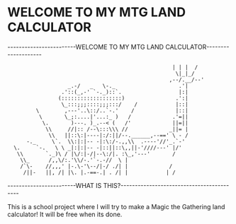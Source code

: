 # WELCOME TO MY MTG LAND CALCULATOR

------------------------WELCOME TO MY MTG LAND CALCULATOR--------------------


                                                        | | |  /
                                                         \|_|_/
                                                       ,--/.__/--'
                       _.-/   _   \-._                    .'|
                     .'::(_,-' `-._)::`.                  |:|
                    (:::::::::::::::::::)                .':|
                     \_:::;;;::::;;;:::/    /            |::|
             \        ,---'..\::/..`-.'    /             |::|
              \       \_;:....|'...:_ )   /             .'=||
               \.       )---. )_.--< (   /'             ||=||
                \\     //|:: /--\:::\\\ //             _||= |
                 \\   ||::\:|----|:/:||/--.______,--==' \ - /
          -._     \`.  \\:|:|-- -|:\:/-.,,\\  .----'//'_.`-'
      \.     `-.   \ \ _|:|:|-- -|::||::\,,||-'////---' |/'
       \\       `._)\ / |\/:|-/|--\:/|. :\_,'---'       /
        \\_      /,,\/:.'\\/-.'`-.-//  \ |
        /`\-    //,,,' |-.\-'\--/|-/ ./| |             /
         /||-   ||, /| |\. |.-==-.| . /| |            | /
         
         
         
------------------------WHAT IS THIS?------------------------------------------

This is a school project where I will try to make a Magic the Gathering land calculator! It will be free when its done.
